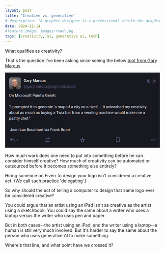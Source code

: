 ```yaml
---
layout: post
title: "Creative vs. generative"
# description: "A graphic designer is a professional within the graphic design and graphic arts industry."
date: 2024-11-14
#feature_image: images/road.jpg
tags: [creativity, ai, generative ai, tech]
---
```


What qualifies as creativity?

That's the question I've been asking since seeing the below [toot from Gary Marcus](https://sigmoid.social/@garymarcus/113448133255210901).

![Screenshot from Gary Marcus about how generative AI doesn't make you more creative](images/screenshot-gary-marcus-on-mastodon.png) <!--more-->

How much work does one need to put into something before he can consider himself creative? How much of creativity can be automated or outsourced before it becomes something else entirely?

Hiring someone on Fiverr to design your logo isn't considered a creative act. (We call such practice 'delegating'.) 

So why should the act of telling a computer to design that same logo ever be considered creative?

You could argue that an artist using an iPad isn't as creative as the artist using a sketchbook. You could say the same about a writer who uses a laptop versus the writer who uses pen and paper. 

But in both cases--the artist using an iPad, and the writer using a laptop--a human is still very much involved. But it's harder to say the same about the person who uses generative AI to make something.

Where's that line, and what point have we crossed it?
